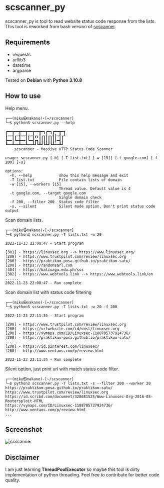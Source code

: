 # scscanner_py
scscanner_py is tool to read website status code response from the lists. This tool is reworked from bash version of [scscanner](https://github.com/yuyudhn/scscanner).

## Requirements
- requests
- urllib3
- datetime
- argparse

Tested on **Debian** with **Python 3.10.8**

## How to use
Help menu.
```
┌──(miku㉿nakano)-[~/scscanner]
└─$ python3 scscanner.py --help

┏━━┳━━┳━━┳━━┳━━┳━┓┏━┓┏━━┳━┓
┃━━┫┏━┫━━┫┏━┫┏┓┃┏┓┫┏┓┫┃━┫┏┛
┣━━┃┗━╋━━┃┗━┫┏┓┃┃┃┃┃┃┃┃━┫┃
┗━━┻━━┻━━┻━━┻┛┗┻┛┗┻┛┗┻━━┻┛
    scscanner - Massive HTTP Status Code Scanner
    
usage: scscanner.py [-h] [-T list.txt] [-w [15]] [-t google.com] [-f 200] [-s]

options:
  -h, --help            show this help message and exit
  -T list.txt           File contain lists of domain
  -w [15], --workers [15]
                        Thread value. Default value is 4
  -t google.com, --target google.com
                        Single domain check
  -f 200, --filter 200  Status code filter
  -s, --silent          Silent mode option. Don't print status code output
```
Scan domain lists.
```
┌──(miku㉿nakano)-[~/scscanner]
└─$ python3 scscanner.py -T lists.txt -w 20

2022-11-23 22:08:47 - Start program

[301] - https://linuxsec.org --> https://www.linuxsec.org/
[200] - https://www.trustpilot.com/review/linuxsec.org
[200] - https://praktikum-posa.github.io/praktikum-satu/
[200] - https://randomsarl.com
[404] - https://baliuagu.edu.ph/sss
[302] - https://www.webtools.link --> https://www.webtools.link/en
......
2022-11-23 22:08:47 - Run complete
```
Scan domain list with status code filtering
```
┌──(miku㉿nakano)-[~/scscanner]
└─$ python3 scscanner.py -T lists.txt -w 20 -f 200

2022-11-23 22:11:34 - Start program

[200] - https://www.trustpilot.com/review/linuxsec.org
[200] - https://urlwebsite.com/id/cost/linuxsec.org
[200] - https://vymaps.com/ID/Linuxsec-1188705737924736/
[200] - https://praktikum-posa.github.io/praktikum-satu/
......
[200] - https://id.pinterest.com/linuxsec/
[200] - http://www.xentaos.com/p/review.html

2022-11-23 22:11:34 - Run complete
```
Silent option, just print url with match status code filter.
```
┌──(miku㉿nakano)-[~/scscanner]
└─$ python3 scscanner.py -T lists.txt -s --filter 200 --worker 20
https://praktikum-posa.github.io/praktikum-satu/
https://www.trustpilot.com/review/linuxsec.org
https://id.scribd.com/document/328681525/Www-Linuxsec-Org-2016-05-Routersploit-HTML
https://vymaps.com/ID/Linuxsec-1188705737924736/
http://www.xentaos.com/p/review.html
...
```

## Screenshot
![scscanner](https://blogger.googleusercontent.com/img/b/R29vZ2xl/AVvXsEg8vq_xnWyaZT-RB5gbdbsuiI7yd5DtDXlsNr2J51htqvtOkWc92y_TA9TF73t4fb0lUoq7srKOKwnKrPdlZmbx5ZCLeW3zeO_yE-cuOTE1hNLgpd2Al9uraODHv_0pv1H6-pG7oeHZi3WhvBBWgBPqTpa4AYCYbBLllNnVKGzdW4OLvD__5jrHL7Tzcw/s917/scscanner.png "scscanner")

## Disclaimer
I am just learning **ThreadPoolExecutor** so maybe this tool is dirty implementation of python threading. Feel free to contribute for better code quality.
